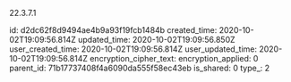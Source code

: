 22.3.7.1

id: d2dc62f8d9494ae4b9a93f19fcb1484b
created_time: 2020-10-02T19:09:56.814Z
updated_time: 2020-10-02T19:09:56.850Z
user_created_time: 2020-10-02T19:09:56.814Z
user_updated_time: 2020-10-02T19:09:56.814Z
encryption_cipher_text: 
encryption_applied: 0
parent_id: 71b17737408f4a6090da555f58ec43eb
is_shared: 0
type_: 2